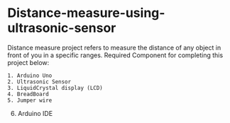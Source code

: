 # Distance-measure-using-ultrasonic-sensor

Distance measure project refers to measure the distance of any object in front of you in a specific ranges. Required Component for completing this project below:

    1. Arduino Uno
    2. Ultrasonic Sensor
    3. LiquidCrystal display (LCD)
    4. BreadBoard
    5. Jumper wire
   6.  Arduino IDE
